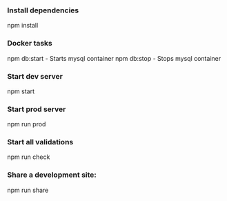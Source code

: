 ### Install dependencies
npm install

### Docker tasks
npm db:start - Starts mysql container
npm db:stop - Stops mysql container

### Start dev server
npm start

### Start prod server
npm run prod

### Start all validations
npm run check

### Share a development site:
npm run share
